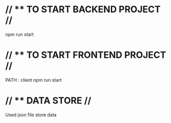 
# // **  TO START BACKEND PROJECT //

npm run start

# // **  TO START FRONTEND PROJECT //
PATH : client
npm run start

# // **  DATA STORE //

Used json file store data
